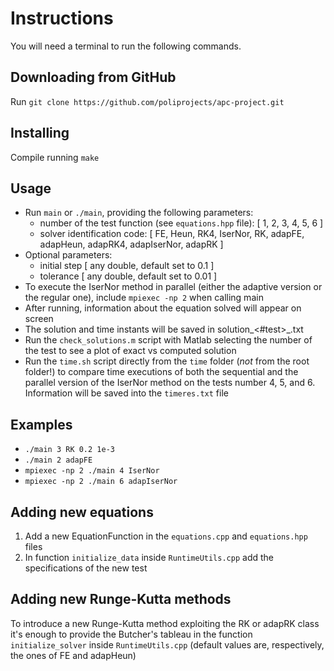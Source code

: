 # Instructions
You will need a terminal to run the following commands.

## Downloading from GitHub
Run ```git clone https://github.com/poliprojects/apc-project.git```

## Installing
Compile running ```make```

## Usage
* Run ```main``` or ```./main```, providing the following parameters:
	* number of the test function (see ```equations.hpp``` file):
	    [ 1, 2, 3, 4, 5, 6 ]
	* solver identification code:
	    [ FE, Heun, RK4, IserNor, RK,
			adapFE, adapHeun, adapRK4, adapIserNor, adapRK ]
* Optional parameters:
	* initial step [ any double, default set to 0.1 ]
	* tolerance [ any double, default set to 0.01 ]
* To execute the IserNor method in parallel (either the adaptive version or the
    regular one), include ```mpiexec -np 2``` when calling main
* After running, information about the equation solved will appear on screen
* The solution and time instants will be saved in
    solution\_<#test>\_<method>.txt
* Run the ```check_solutions.m``` script with Matlab selecting the number of the
test to see a plot of exact vs computed solution
* Run the ```time.sh``` script directly from the ```time``` folder (*not* from
    the root folder!) to compare time executions of both the sequential and
    the parallel version of the IserNor method on the tests number 4, 5, and 6.
    Information will be saved into the ```timeres.txt``` file

## Examples
* ```./main 3 RK 0.2 1e-3```
* ```./main 2 adapFE```
* ```mpiexec -np 2 ./main 4 IserNor```
* ```mpiexec -np 2 ./main 6 adapIserNor```

## Adding new equations
1) Add a new EquationFunction in the ```equations.cpp``` and ```equations.hpp```
    files
2) In function ```initialize_data``` inside ```RuntimeUtils.cpp``` add the
    specifications of the new test

## Adding new Runge-Kutta methods
To introduce a new Runge-Kutta method exploiting the RK or adapRK class it's
enough to provide the Butcher's tableau in the function ```initialize_solver```
inside ```RuntimeUtils.cpp``` (default values are, respectively, the ones of FE
and adapHeun)
